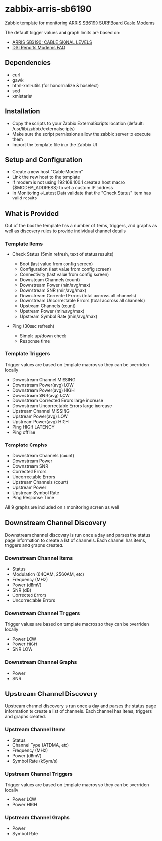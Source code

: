 # zabbix-arris-sb6190
Zabbix template for monitoring [ARRIS SB6190 SURFBoard Cable Modems](https://www.arris.com/surfboard/products/cable-modems/sb6190)

The default trigger values and graph limits are based on:
* [ARRIS SB6190: CABLE SIGNAL LEVELS](https://arris.secure.force.com/consumers/articles/General_FAQs/SB6190-Cable-Signal-Levels)
* [DSLReports Modems FAQ](http://www.dslreports.com/faq/16085)


## Dependencies
- curl
- gawk
- html-xml-utils (for hxnormalize & hxselect)
- sed
- xmlstarlet 
 
## Installation
- Copy the scripts to your Zabbix ExternalScripts location (default: /usr/lib/zabbix/externalscripts)
- Make sure the script permissions allow the zabbix server to execute them
- Import the template file into the Zabbix UI

## Setup and Configuration
- Create a new host "Cable Modem"
- Link the new host to the template
- If modem is not using 192.168.100.1 create a host macro {$MODEM_ADDRESS} to set a custom IP  address
- In Monitoring->Latest Data validate that the "Check Status" item has valid results

## What is Provided
Out of the box the template has a number of items, triggers, and graphs as well as discovery rules to provide individual channel details

### Template Items
* Check Status (5min refresh, text of status results)
  * Boot (last value from config screen)
  * Configuration (last value from config screen)
  * Connectivity (last value from config screen)
  * Downsteam Channels (count)
  * Downstream Power (min/avg/max)
  * Downstream SNR (min/avg/max)
  * Downstream Corrected Errors (total accross all channels)
  * Downstream Uncorrectable Errors (total accross all channels)
  * Upstream Channels (count)
  * Upstream Power (min/avg/max)
  * Upstream Symbol Rate (min/avg/max)

* Ping (30sec refresh)
  * Simple up/down check
  * Response time

### Template Triggers
Trigger values are based on template macros so they can be overriden locally
* Downstream Channel MISSING 
* Downstream Power(avg) LOW
* Downstream Power(avg) HIGH
* Downstream SNR(avg) LOW
* Downstream Corrected Errors large increase
* Downstream Uncorrectable Errors large increase
* Upstream Channel MISSING 
* Upstream Power(avg) LOW
* Upstream Power(avg) HIGH   
* Ping HIGH LATENCY
* Ping offline

### Template Graphs
* Downstream Channels (count)
* Downstream Power
* Downstream SNR
* Corrected Errors
* Uncorrectable Errors
* Upstream Channels (count)
* Upstream Power
* Upstream Symbol Rate
* Ping Response Time

All 9 graphs are included on a monitoring screen as well


## Downstream Channel Discovery
Downstream channel discovery is run once a day and parses the status page information to create a list of channels. Each channel has items, triggers and graphs created.

### Downstream Channel Items
* Status
* Modulation (64QAM, 256QAM, etc)
* Frequency (MHz)
* Power (dBmV)
* SNR (dB)
* Corrected Errors
* Uncorrectable Errors

### Downstream Channel Triggers
Trigger values are based on template macros so they can be overriden locally
* Power LOW
* Power HIGH
* SNR LOW

### Downstream Channel Graphs
* Power
* SNR

## Upstream Channel Discovery
Upstream channel discovery is run once a day and parses the status page information to create a list of channels. Each channel has items, triggers and graphs created.

### Upstream Channel Items
* Status
* Channel Type (ATDMA, etc)
* Frequency (MHz)
* Power (dBmV)
* Symbol Rate (kSym/s) 

### Upstream Channel Triggers
Trigger values are based on template macros so they can be overriden locally
* Power LOW
* Power HIGH

### Upstream Channel Graphs
* Power
* Symbol Rate
